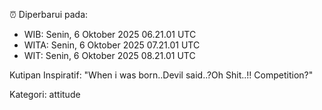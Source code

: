 ⏰ Diperbarui pada:
- WIB: Senin, 6 Oktober 2025 06.21.01 UTC
- WITA: Senin, 6 Oktober 2025 07.21.01 UTC
- WIT: Senin, 6 Oktober 2025 08.21.01 UTC

Kutipan Inspiratif:
"When i was born..Devil said..?Oh Shit..!! Competition?"


Kategori: attitude

